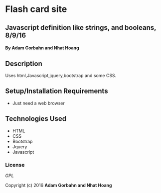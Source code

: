 # Flash card site

## Javascript definition like strings, and booleans, 8/9/16

#### By **Adam Gorbahn and Nhat Hoang**

## Description

Uses html,Javascript,jquery,bootstrap and some CSS.

## Setup/Installation Requirements

* Just need a web browser

## Technologies Used

* HTML
* CSS
* Bootstrap
* Jquery
* Javascript

### License

*GPL*

Copyright (c) 2016 **Adam Gorbahn and Nhat Hoang**
